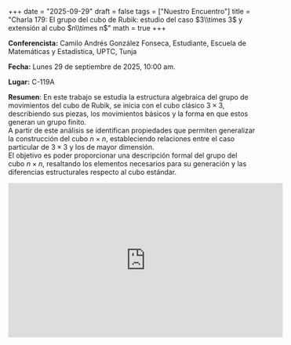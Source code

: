 +++
date  = "2025-09-29"
draft = false
tags  = ["Nuestro Encuentro"]
title = "Charla 179: El grupo del cubo de Rubik: estudio del caso $3\\times 3$ y extensión al cubo $n\\times n$"
math  = true
+++

**Conferencista:** Camilo Andrés González Fonseca, Estudiante, Escuela de Matemáticas y Estadística, UPTC, Tunja

**Fecha:** Lunes 29 de septiembre de 2025, 10:00 am.

**Lugar:** C-119A

**Resumen**: En este trabajo se estudia la estructura algebraica del grupo de movimientos del cubo de Rubik, se inicia con el cubo clásico $3\times 3$, describiendo sus piezas, los movimientos básicos y la forma en que estos generan un grupo finito. <br> A partir de este análisis se identifican propiedades que permiten generalizar la construcción del cubo $n\times n$, estableciendo relaciones entre el caso particular de $3\times 3$ y los de mayor dimensión. <br> El objetivo es poder proporcionar una descripción formal del grupo del cubo $n\times n$, resaltando los elementos necesarios para su generación y las diferencias estructurales respecto al cubo estándar. 


<iframe width="560" height="315" src="https://www.youtube.com/embed/kpmcPNhetbE" title="YouTube video player" frameborder="0" allow="accelerometer; autoplay; clipboard-write; encrypted-media; gyroscope; picture-in-picture; web-share" allowfullscreen></iframe>

